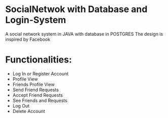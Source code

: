 # SocialNetwok with Database and Login-System

A social network system in JAVA with database in POSTGRES
The design is inspired by Facebook

# Functionalities:
- Log In or Register Account
- Profile View
- Friends Profile View
- Send Friend Requests
- Accept Friend Requests
- See Friends and Requests
- Log Out
- Delete Account

